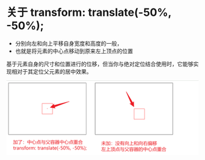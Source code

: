 # 关于 transform: translate(-50%, -50%);

- 分别向左和向上平移自身宽度和高度的一般，
- 也就是将元素的中心点移动到原来左上顶点的位置

基于元素自身的尺寸和位置进行的位移，但当你与绝对定位结合使用时，它能够实现相对于其定位父元素的居中效果。

<img src="./pic/面试题相关/translate百分比相关.png">
